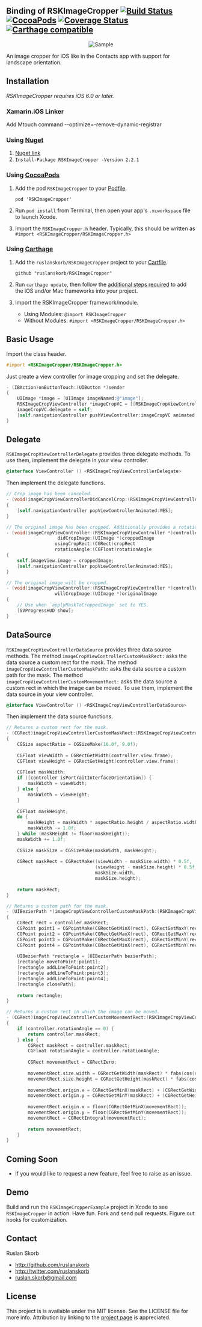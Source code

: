 ## Binding of RSKImageCropper [![Build Status](https://travis-ci.org/ruslanskorb/RSKImageCropper.svg)](https://travis-ci.org/ruslanskorb/RSKImageCropper) [![CocoaPods](https://img.shields.io/cocoapods/dt/RSKImageCropper.svg?maxAge=3600)](https://cocoapods.org/pods/RSKImageCropper) [![Coverage Status](https://coveralls.io/repos/ruslanskorb/RSKImageCropper/badge.svg)](https://coveralls.io/r/ruslanskorb/RSKImageCropper) [![Carthage compatible](https://img.shields.io/badge/Carthage-compatible-4BC51D.svg?style=flat)](https://github.com/ruslanskorb/RSKImageCropper)

<p align="center">
	<img src="Screenshot.png" alt="Sample">
</p>

An image cropper for iOS like in the Contacts app with support for landscape orientation.

## Installation
*RSKImageCropper requires iOS 6.0 or later.*

### Xamarin.iOS Linker

Add Mtouch command --optimize=-remove-dynamic-registrar

### Using [Nuget](http://nuget.org)

1. [Nuget link](https://www.nuget.org/packages/RSKImageCropper/)
2. `Install-Package RSKImageCropper -Version 2.2.1`

### Using [CocoaPods](http://cocoapods.org)

1.  Add the pod `RSKImageCropper` to your [Podfile](http://guides.cocoapods.org/using/the-podfile.html).

        pod 'RSKImageCropper'

2.  Run `pod install` from Terminal, then open your app's `.xcworkspace` file to launch Xcode.
3.  Import the `RSKImageCropper.h` header. Typically, this should be written as `#import <RSKImageCropper/RSKImageCropper.h>`

### Using [Carthage](https://github.com/Carthage/Carthage)

1.  Add the `ruslanskorb/RSKImageCropper` project to your [Cartfile](https://github.com/Carthage/Carthage/blob/master/Documentation/Artifacts.md#cartfile).

        github "ruslanskorb/RSKImageCropper"

2.  Run `carthage update`, then follow the [additional steps required](https://github.com/Carthage/Carthage#adding-frameworks-to-an-application) to add the iOS and/or Mac frameworks into your project.
3.  Import the RSKImageCropper framework/module.
    *  Using Modules: `@import RSKImageCropper`
    *  Without Modules: `#import <RSKImageCropper/RSKImageCropper.h>`

## Basic Usage

Import the class header.

``` objective-c
#import <RSKImageCropper/RSKImageCropper.h>
```

Just create a view controller for image cropping and set the delegate.

``` objective-c
- (IBAction)onButtonTouch:(UIButton *)sender
{
    UIImage *image = [UIImage imageNamed:@"image"];
    RSKImageCropViewController *imageCropVC = [[RSKImageCropViewController alloc] initWithImage:image];
    imageCropVC.delegate = self;
    [self.navigationController pushViewController:imageCropVC animated:YES];
}
```

## Delegate

`RSKImageCropViewControllerDelegate` provides three delegate methods. To use them, implement the delegate in your view controller.

```objective-c
@interface ViewController () <RSKImageCropViewControllerDelegate>
```

Then implement the delegate functions.

```objective-c
// Crop image has been canceled.
- (void)imageCropViewControllerDidCancelCrop:(RSKImageCropViewController *)controller
{
    [self.navigationController popViewControllerAnimated:YES];
}

// The original image has been cropped. Additionally provides a rotation angle used to produce image.
- (void)imageCropViewController:(RSKImageCropViewController *)controller
                   didCropImage:(UIImage *)croppedImage
                  usingCropRect:(CGRect)cropRect
                  rotationAngle:(CGFloat)rotationAngle
{
    self.imageView.image = croppedImage;
    [self.navigationController popViewControllerAnimated:YES];
}

// The original image will be cropped.
- (void)imageCropViewController:(RSKImageCropViewController *)controller
                  willCropImage:(UIImage *)originalImage
{
    // Use when `applyMaskToCroppedImage` set to YES.
    [SVProgressHUD show];
}
```

## DataSource

`RSKImageCropViewControllerDataSource` provides three data source methods. The method `imageCropViewControllerCustomMaskRect:` asks the data source a custom rect for the mask. The method `imageCropViewControllerCustomMaskPath:` asks the data source a custom path for the mask. The method `imageCropViewControllerCustomMovementRect:` asks the data source a custom rect in which the image can be moved. To use them, implement the data source in your view controller.

```objective-c
@interface ViewController () <RSKImageCropViewControllerDataSource>
```

Then implement the data source functions.

```objective-c
// Returns a custom rect for the mask.
- (CGRect)imageCropViewControllerCustomMaskRect:(RSKImageCropViewController *)controller
{
    CGSize aspectRatio = CGSizeMake(16.0f, 9.0f);
    
    CGFloat viewWidth = CGRectGetWidth(controller.view.frame);
    CGFloat viewHeight = CGRectGetHeight(controller.view.frame);
    
    CGFloat maskWidth;
    if ([controller isPortraitInterfaceOrientation]) {
        maskWidth = viewWidth;
    } else {
        maskWidth = viewHeight;
    }
    
    CGFloat maskHeight;
    do {
        maskHeight = maskWidth * aspectRatio.height / aspectRatio.width;
        maskWidth -= 1.0f;
    } while (maskHeight != floor(maskHeight));
    maskWidth += 1.0f;
    
    CGSize maskSize = CGSizeMake(maskWidth, maskHeight);
    
    CGRect maskRect = CGRectMake((viewWidth - maskSize.width) * 0.5f,
                                 (viewHeight - maskSize.height) * 0.5f,
                                 maskSize.width,
                                 maskSize.height);
    
    return maskRect;
}

// Returns a custom path for the mask.
- (UIBezierPath *)imageCropViewControllerCustomMaskPath:(RSKImageCropViewController *)controller
{
    CGRect rect = controller.maskRect;
    CGPoint point1 = CGPointMake(CGRectGetMinX(rect), CGRectGetMaxY(rect));
    CGPoint point2 = CGPointMake(CGRectGetMaxX(rect), CGRectGetMaxY(rect));
    CGPoint point3 = CGPointMake(CGRectGetMaxX(rect), CGRectGetMinY(rect));
    CGPoint point4 = CGPointMake(CGRectGetMinX(rect), CGRectGetMinY(rect));
    
    UIBezierPath *rectangle = [UIBezierPath bezierPath];
    [rectangle moveToPoint:point1];
    [rectangle addLineToPoint:point2];
    [rectangle addLineToPoint:point3];
    [rectangle addLineToPoint:point4];
    [rectangle closePath];
    
    return rectangle;
}

// Returns a custom rect in which the image can be moved.
- (CGRect)imageCropViewControllerCustomMovementRect:(RSKImageCropViewController *)controller
{
    if (controller.rotationAngle == 0) {
        return controller.maskRect;
    } else {
        CGRect maskRect = controller.maskRect;
        CGFloat rotationAngle = controller.rotationAngle;
        
        CGRect movementRect = CGRectZero;
        
        movementRect.size.width = CGRectGetWidth(maskRect) * fabs(cos(rotationAngle)) + CGRectGetHeight(maskRect) * fabs(sin(rotationAngle));
        movementRect.size.height = CGRectGetHeight(maskRect) * fabs(cos(rotationAngle)) + CGRectGetWidth(maskRect) * fabs(sin(rotationAngle));
        
        movementRect.origin.x = CGRectGetMinX(maskRect) + (CGRectGetWidth(maskRect) - CGRectGetWidth(movementRect)) * 0.5f;
        movementRect.origin.y = CGRectGetMinY(maskRect) + (CGRectGetHeight(maskRect) - CGRectGetHeight(movementRect)) * 0.5f;
        
        movementRect.origin.x = floor(CGRectGetMinX(movementRect));
        movementRect.origin.y = floor(CGRectGetMinY(movementRect));
        movementRect = CGRectIntegral(movementRect);
        
        return movementRect;
    }
}
```

## Coming Soon

- If you would like to request a new feature, feel free to raise as an issue.

## Demo

Build and run the `RSKImageCropperExample` project in Xcode to see `RSKImageCropper` in action.
Have fun. Fork and send pull requests. Figure out hooks for customization.

## Contact

Ruslan Skorb

- http://github.com/ruslanskorb
- http://twitter.com/ruslanskorb
- ruslan.skorb@gmail.com

## License

This project is is available under the MIT license. See the LICENSE file for more info. Attribution by linking to the [project page](https://github.com/ruslanskorb/RSKImageCropper) is appreciated.
